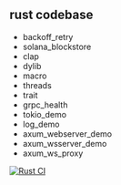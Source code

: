 ## rust codebase

* backoff_retry
* solana_blockstore
* clap
* dylib
* macro
* threads
* trait
* grpc_health
* tokio_demo
* log_demo
* axum_webserver_demo
* axum_wsserver_demo
* axum_ws_proxy

[![Rust CI](https://github.com/shuimuliang/codebase-rs/actions/workflows/rust.yml/badge.svg?branch=main)](https://github.com/shuimuliang/codebase-rs/actions/workflows/rust.yml)
